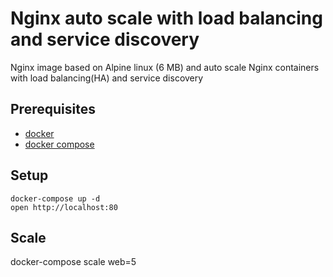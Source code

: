 # Nginx auto scale with load balancing and service discovery

Nginx image based on Alpine linux (6 MB) and auto scale Nginx containers with load balancing(HA) and service discovery

## Prerequisites

* [docker](https://docs.docker.com/installation/mac)
* [docker compose](https://docs.docker.com/compose/install)

## Setup

    docker-compose up -d
    open http://localhost:80

## Scale

   docker-compose scale web=5
